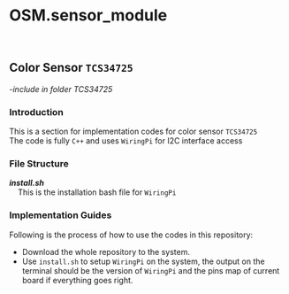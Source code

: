 # OSM.sensor_module
<br/>

## Color Sensor `TCS34725`
*-include in folder TCS34725*

### Introduction
This is a section for implementation codes for color sensor `TCS34725`  
The code is fully `C++` and uses `WiringPi` for I2C interface access

### File Structure
__*install.sh*__  
    This is the installation bash file for `WiringPi`  


### Implementation Guides
Following is the process of how to use the codes in this repository:
- Download the whole repository to the system.
- Use `install.sh` to setup `WiringPi` on the system, the output on the terminal should be the version of `WiringPi` and the pins map of current board if everything goes right.
